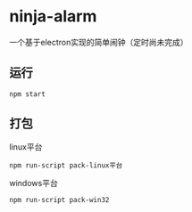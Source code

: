 # ninja-alarm
一个基于electron实现的简单闹钟（定时尚未完成）

## 运行
```
npm start
```

## 打包
linux平台
```
npm run-script pack-linux平台
```

windows平台
```
npm run-script pack-win32
```

